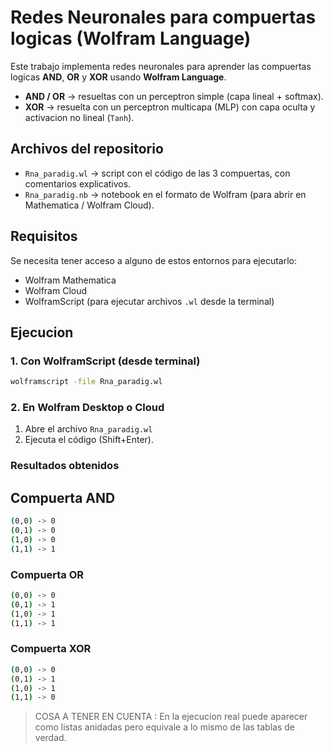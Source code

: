 # Redes Neuronales para compuertas logicas (Wolfram Language)

Este trabajo implementa redes neuronales para aprender las compuertas logicas **AND**, **OR** y **XOR** usando **Wolfram Language**.

- **AND / OR** → resueltas con un perceptron simple (capa lineal + softmax).  
- **XOR** → resuelta con un perceptron multicapa (MLP) con capa oculta y activacion no lineal (`Tanh`).  

## Archivos del repositorio

- `Rna_paradig.wl` → script con el código de las 3 compuertas, con comentarios explicativos.  
- `Rna_paradig.nb` → notebook en el formato de Wolfram (para abrir en Mathematica / Wolfram Cloud).  

## Requisitos

Se necesita tener acceso a alguno de estos entornos para ejecutarlo:  

- Wolfram Mathematica 
- Wolfram Cloud
- WolframScript (para ejecutar archivos `.wl` desde la terminal)  

## Ejecucion

### 1. Con WolframScript (desde terminal)

```bash
wolframscript -file Rna_paradig.wl
```
### 2. En Wolfram Desktop o Cloud
1. Abre el archivo `Rna_paradig.wl `
2. Ejecuta el código (Shift+Enter).

### Resultados obtenidos 
## Compuerta AND
```bash
(0,0) -> 0
(0,1) -> 0
(1,0) -> 0
(1,1) -> 1
```
### Compuerta OR
```bash
(0,0) -> 0
(0,1) -> 1
(1,0) -> 1
(1,1) -> 1
```
### Compuerta XOR
```bash
(0,0) -> 0
(0,1) -> 1
(1,0) -> 1
(1,1) -> 0
```
> COSA A TENER EN CUENTA :
En la ejecucion real puede aparecer como listas anidadas pero equivale a lo mismo de las tablas de verdad.


